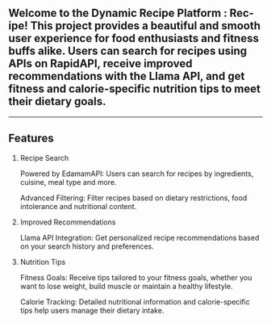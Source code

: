 ## Welcome to the Dynamic Recipe Platform : Rec-ipe! This project provides a beautiful and smooth user experience for food enthusiasts and fitness buffs alike. Users can search for recipes using APIs on RapidAPI, receive improved recommendations with the Llama API, and get fitness and calorie-specific nutrition tips to meet their dietary goals. ##
------------------------------------------------------------------------------------------------------
## Features ##
1. Recipe Search

    Powered by EdamamAPI: Users can search for recipes by ingredients, cuisine, meal type and more.

    Advanced Filtering: Filter recipes based on dietary restrictions, food intolerance and nutritional content.

2. Improved Recommendations

    Llama API Integration: Get personalized recipe recommendations based on your search history and preferences.

3. Nutrition Tips

    Fitness Goals: Receive tips tailored to your fitness goals, whether you want to lose weight, build muscle or maintain a healthy lifestyle.

    Calorie Tracking: Detailed nutritional information and calorie-specific tips help users manage their dietary intake.
